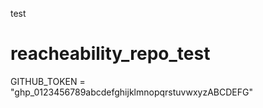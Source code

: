 
test



# reacheability_repo_test
GITHUB_TOKEN = "ghp_0123456789abcdefghijklmnopqrstuvwxyzABCDEFG"


